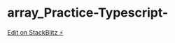 # array_Practice-Typescript-

[Edit on StackBlitz ⚡️](https://stackblitz.com/edit/typescript-zwywcr)